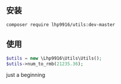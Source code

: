 ## 安装
```
composer require lhp9916/utils:dev-master
```
## 使用
```php
$utils = new \Lhp9916\Utils\Utils();
$utils->num_to_rmb(21235.36);
```
just a beginning